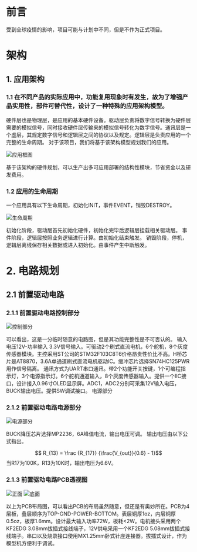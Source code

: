 
# 前言
受到全球疫情的影响，项目可能与计划中不同，但是不作为正式项目。
 
# 架构
## 1. 应用架构
### 1.1 在不同产品的实际应用中，功能复用现象时有发生，故为了增强产品实用性，部件可替代性，设计了一种特殊的应用架构模型。
 
硬件层也是物理层，是应用的基本硬件设备。驱动层负责将数字信号转换为硬件层需要的模拟信号，同时接收硬件层传输来的模拟信号转化为数字信号。通讯层是一个虚层，其规定数字信号和逻辑层之间的协议以及规定。逻辑层是负责应用的一个完整的生命周期。
对于该项目，我们将基于该架构模型规划我们的应用。

![应用框图](https://s2.loli.net/2022/05/10/1IBGHoeZUTMfXar.png)

基于该架构的硬件规划，可以生产出多可应用部署的结构性模块，节省资金以及研发费用。
 

### 1.2 应用的生命周期
一个应用具有以下生命周期，初始化INIT，事件EVENT，销毁DESTROY。

![生命周期](https://s2.loli.net/2022/05/10/K2hJH5OvqoVnUdS.png)

初始化阶段，驱动层首先初始化硬件，初始化完毕后逻辑层挂载相关驱动层。
事件阶段，逻辑层按照业务逻辑进行计算。由初始化结束触发。
销毁阶段，停机，逻辑层离线保存相关数据或进入初始化。由事件产生中断触发。

# 2. 电路规划
## 2.1 前置驱动电路
 
### 2.1.1 前置驱动电路控制部分

![控制部分](https://s2.loli.net/2022/05/10/pm1UjqFb8lkN5GY.png)

可以看出，这是一分临时随意的电路图，但是其功能完整性是不可否认的。
输入电压12V-功率输入 3.3V信号输入。可驱动2个刷式直流电机，6个舵机，8个灰度传感器模块。主控采用ST公司的STM32F103C8T6价格昂贵性价比不高。H桥芯片是AT8870，3.6A单通道刷式直流电机驱动IC。缓冲芯片选择SN74HC125PWR用作信号隔离。
通讯方式为UART串口通讯。带2个功能开关按键，1个可编程指示灯，3个电源指示灯。6个舵机通道输入，8个灰度传感器输入。提供一个IIC接口，设计接入0.96寸OLED显示屏。ADC1，ADC2分别可采集12V输入电压，BUCK输出电压。提供SW调试接口。
电源部分
 
### 2.1.2 前置驱动电路电源部分

![电源部分](https://s2.loli.net/2022/05/10/qvda6o4YreQch2g.png)

BUCK降压芯片选择MP2236，6A峰值电流，输出电压可调。
输出电压由以下公式指出。

$$ R_{13} = \frac {R_{17}} {\frac{V_{out}}{0.6} - 1}$$
当R17为100K，R13为10K时，输出电压为6.6V。
  
### 2.1.3 前置驱动电路PCB透视图

![正面](https://s2.loli.net/2022/05/10/vEx7642NWYHPFKI.png)
![底面](https://s2.loli.net/2022/05/10/Z3DKoyhTmrcpNxI.png)

以上为PCB布局图，可以看出PCB的布局虽然随意，但还是有奥妙所在。PCB为4层板，叠层顺序为TOP-GND-POWER-BOTTOM。表层铜厚1oz，内层铜厚0.5oz，板厚1.6mm。设计最大输入功率72W，板耗<2W。电机接头采用两个KF2EDG 3.08mm拔插式接线端子，12V供电采用一个KF2EDG 5.08mm拔插式接线端子。串口以及烧录接口使用MX1.25mm卧式针座连接器。拔插式设计，作为模型机方便利于调试。
